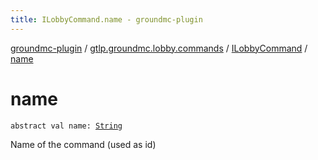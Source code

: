 ```yaml
---
title: ILobbyCommand.name - groundmc-plugin
---
```


[groundmc-plugin](../../index.html) / [gtlp.groundmc.lobby.commands](../index.html) / [ILobbyCommand](index.html) / [name](.)

# name

`abstract val name: `[`String`](https://kotlinlang.org/api/latest/jvm/stdlib/kotlin/-string/index.html)

Name of the command (used as id)

